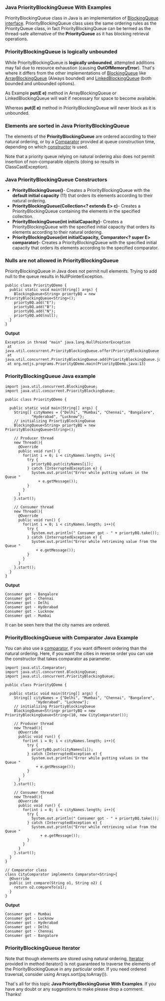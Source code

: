 ### Java PriorityBlockingQueue With Examples

PriorityBlockingQueue class in Java is an implementation of [BlockingQueue interface](https://www.netjstech.com/2016/02/blockingqueue-in-java-concurrency.html). PriorityBlockingQueue class uses the same ordering rules as the PriorityQueue class, in fact PriorityBlockingQueue can be termed as the thread-safe alternative of the **PriorityQueue** as it has blocking retrieval operations.

### PriorityBlockingQueue is logically unbounded

While PriorityBlockingQueue is **logically unbounded**, attempted additions may fail due to resource exhaustion (causing **OutOfMemoryError**). That's where it differs from the other implementations of [BlockingQueue](https://www.netjstech.com/2016/02/blockingqueue-in-java-concurrency.html) like [ArrayBlockingQueue](https://www.netjstech.com/2016/02/arrayblockingqueue-in-java-concurrency.html) (Always bounded) and [LinkedBlockingQueue](https://www.netjstech.com/2016/03/linkedblockingqueue-in-java.html) (both bounded and unbounded options).

As Example **put(E e)** method in ArrayBlockingQueue or LinkedBlockingQueue will wait if necessary for space to become available.

Whereas **put(E e)** method in PriorityBlockingQueue will never block as it is unbounded.

### Elements are sorted in Java PriorityBlockingQueue

The elements of the **PriorityBlockingQueue** are ordered according to their natural ordering, or by a [Comparator](https://www.netjstech.com/2015/10/difference-between-comparable-and-comparator-java.html) provided at queue construction time, depending on which [constructor](https://www.netjstech.com/2015/04/constructor-in-java.html) is used.

Note that a priority queue relying on natural ordering also does not permit insertion of non-comparable objects (doing so results in ClassCastException).

### Java PriorityBlockingQueue Constructors

- **PriorityBlockingQueue()**- Creates a PriorityBlockingQueue with the **default initial capacity** (11) that orders its elements according to their natural ordering.
- **PriorityBlockingQueue(Collection<? extends E> c)**- Creates a PriorityBlockingQueue containing the elements in the specified collection.
- **PriorityBlockingQueue(int initialCapacity)**- Creates a PriorityBlockingQueue with the specified initial capacity that orders its elements according to their natural ordering.
- **PriorityBlockingQueue(int initialCapacity, Comparator<? super E> comparator)**- Creates a PriorityBlockingQueue with the specified initial capacity that orders its elements according to the specified comparator.

### Nulls are not allowed in PriorityBlockingQueue

PriorityBlockingQueue in Java does not permit null elements. Trying to add null to the queue results in NullPointerException.

```
public class PriorityQDemo {
  public static void main(String[] args) {
    BlockingQueue<String> priortyBQ = new PriorityBlockingQueue<String>();
    priortyBQ.add("E");
    priortyBQ.add("B");
    priortyBQ.add("N");
    priortyBQ.add(null);
  }
}
```

**Output**

```
Exception in thread "main" java.lang.NullPointerException
 at java.util.concurrent.PriorityBlockingQueue.offer(PriorityBlockingQueue.java:479)
 at java.util.concurrent.PriorityBlockingQueue.add(PriorityBlockingQueue.java:463)
 at org.netjs.programs.PriorityQDemo.main(PriorityQDemo.java:13)
```

### PriorityBlockingQueue Java example

```
import java.util.concurrent.BlockingQueue;
import java.util.concurrent.PriorityBlockingQueue;

public class PriorityQDemo {

  public static void main(String[] args) {
    String[] cityNames = {"Delhi", "Mumbai", "Chennai", "Bangalore", 
            "Hyderabad", "Lucknow"};
    // initializing PriortiyBlockingQueue
    BlockingQueue<String> priortyBQ = new PriorityBlockingQueue<String>();
    
    // Producer thread
    new Thread(){
      @Override
      public void run() {
        for(int i = 0; i < cityNames.length; i++){
          try {
            priortyBQ.put(cityNames[i]);
          } catch (InterruptedException e) {
            System.out.println("Error while putting values in the Queue " 
               + e.getMessage());
          }
        }
      }
    }.start();
        
    // Consumer thread
    new Thread(){
      @Override
      public void run() {
        for(int i = 0; i < cityNames.length; i++){
          try {
            System.out.println(" Consumer got - " + priortyBQ.take());
          } catch (InterruptedException e) {
            System.out.println("Error while retrieving value from the Queue " 
              + e.getMessage());
          }
        }
      }
    }.start();
  }
}
```

**Output**

```
Consumer got - Bangalore
Consumer got - Chennai
Consumer got - Delhi
Consumer got - Hyderabad
Consumer got - Lucknow
Consumer got - Mumbai
```

It can be seen here that the city names are ordered.

### PriorityBlockingQueue with Comparator Java Example

You can also use a [comparator](https://www.netjstech.com/2015/10/difference-between-comparable-and-comparator-java.html), if you want different ordering than the natural ordering. Here, if you want the cities in reverse order you can use the constructor that takes comparator as parameter.

```
import java.util.Comparator;
import java.util.concurrent.BlockingQueue;
import java.util.concurrent.PriorityBlockingQueue;

public class PriorityQDemo {

  public static void main(String[] args) {
    String[] cityNames = {"Delhi", "Mumbai", "Chennai", "Bangalore", 
              "Hyderabad", "Lucknow"};
    // initializing PriortiyBlockingQueue
    BlockingQueue<String> priortyBQ = new PriorityBlockingQueue<String>(10, new CityComparator());
    
    // Producer thread
    new Thread(){
      @Override
      public void run() {
        for(int i = 0; i < cityNames.length; i++){
          try {
            priortyBQ.put(cityNames[i]);
          } catch (InterruptedException e) {
            System.out.println("Error while putting values in the Queue "
              + e.getMessage());
          }
        }
      }
    }.start();
    
    // Consumer thread
    new Thread(){
      @Override
      public void run() {
        for(int i = 0; i < cityNames.length; i++){
          try {
            System.out.println(" Consumer got - " + priortyBQ.take());
          } catch (InterruptedException e) {
            System.out.println("Error while retrieving value from the Queue " 
                + e.getMessage());
          }
        }
      }
    }.start();
  }
}

// Comparator class
class CityComparator implements Comparator<String>{
  @Override
  public int compare(String o1, String o2) {
    return o2.compareTo(o1);
  }    
}
```

**Output**

```
Consumer got - Mumbai
Consumer got - Lucknow
Consumer got - Hyderabad
Consumer got - Delhi
Consumer got - Chennai
Consumer got - Bangalore 
```

### PriorityBlockingQueue Iterator

Note that though elements are stored using natural ordering, [Iterator](https://www.netjstech.com/2015/08/list-iterator-in-java.html) provided in method iterator() is not guaranteed to traverse the elements of the PriorityBlockingQueue in any particular order. If you need ordered traversal, consider using Arrays.sort(pq.toArray()).

That's all for this topic **Java PriorityBlockingQueue With Examples**. If you have any doubt or any suggestions to make please drop a comment. Thanks!